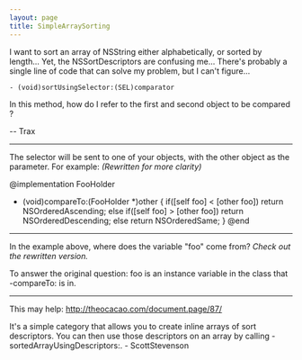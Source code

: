 ```yaml
---
layout: page
title: SimpleArraySorting
---
```




I want to sort an array of NSString either alphabetically, or sorted by length...
Yet, the NSSortDescriptors are confusing me...
There's probably a single line of code that can solve my problem, but I can't figure...

    - (void)sortUsingSelector:(SEL)comparator
In this method, how do I refer to the first and second object to be compared ?

-- Trax

----

The selector will be sent to one of your objects, with the other object as the parameter. For example:
*(Rewritten for more clarity)*
    
@implementation FooHolder
- (void)compareTo:(FooHolder *)other {
   if([self foo] < [other foo])
      return NSOrderedAscending;
   else if([self foo] > [other foo])
      return NSOrderedDescending;
   else
      return NSOrderedSame;
}
@end


----
In the example above, where does the variable "foo" come from? *Check out the rewritten version.*

To answer the original question: foo is an instance variable in the class that -compareTo: is in.

----

This may help:
http://theocacao.com/document.page/87/

It's a simple category that allows you to create inline arrays of sort descriptors. You can then use those descriptors on an array by calling -sortedArrayUsingDescriptors:.  - ScottStevenson


